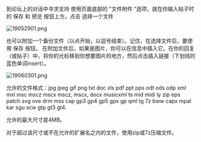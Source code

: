 到论坛上的对话中寻求支持 
使用页面底部的 "文件附件 "选项，就在你输入帖子时的 <kbd><samp class="button">保存</samp></kbd> 和 <kbd><samp class="button">预览</samp></kbd> 按钮上方。点击 <kbd><samp class="button">选择一个文件</samp></kbd>

 ![19052901.png](/MuseScore3/External%20links/images/19052901.png)

也可以附加一个备份文件（以点开始，以逗号结束）。记住，在选择文件后，要使用 <kbd><samp class="button">保存</samp></kbd> 按钮。
在附加文件后，如果是图片，你可以在信息中插入它。在你的回复（或帖子）中，将你的光标移到你想要图片的地方，然后点击插入链接（下划线的蓝色单词insert）。

 ![19060301.png](/MuseScore3/External%20links/images/19060301.png)

允许的文件格式：jpg jpeg gif png txt doc xls pdf ppt pps odt ods odp xml mxl msc mscz mscx mscz, mscx, docx musicxml ts mid midi ly zip eps patch svg ove drm mss cap gp3 gp4 gp5 gpx gp qml tg 7z bww capx mpal kar sgu scw gtp gt3 gt4.

允许的最大尺寸是4MB。

对于超过该尺寸或不在允许的扩展名之内的文件，使用zip或7z压缩文件。
